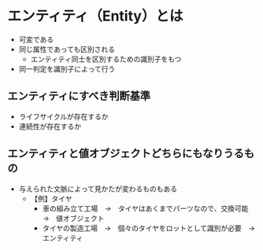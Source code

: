 # エンティティ（Entity）とは

- 可変である
- 同じ属性であっても区別される
  - エンティティ同士を区別するための識別子をもつ
- 同一判定を識別子によって行う

## エンティティにすべき判断基準

- ライフサイクルが存在するか
- 連続性が存在するか

## エンティティと値オブジェクトどちらにもなりうるもの

- 与えられた文脈によって見かたが変わるものもある
  - 【例】タイヤ
    - 車の組み立て工場　→　タイヤはあくまでパーツなので、交換可能　→　値オブジェクト
    - タイヤの製造工場　→　個々のタイヤをロットとして識別が必要　→　エンティティ

